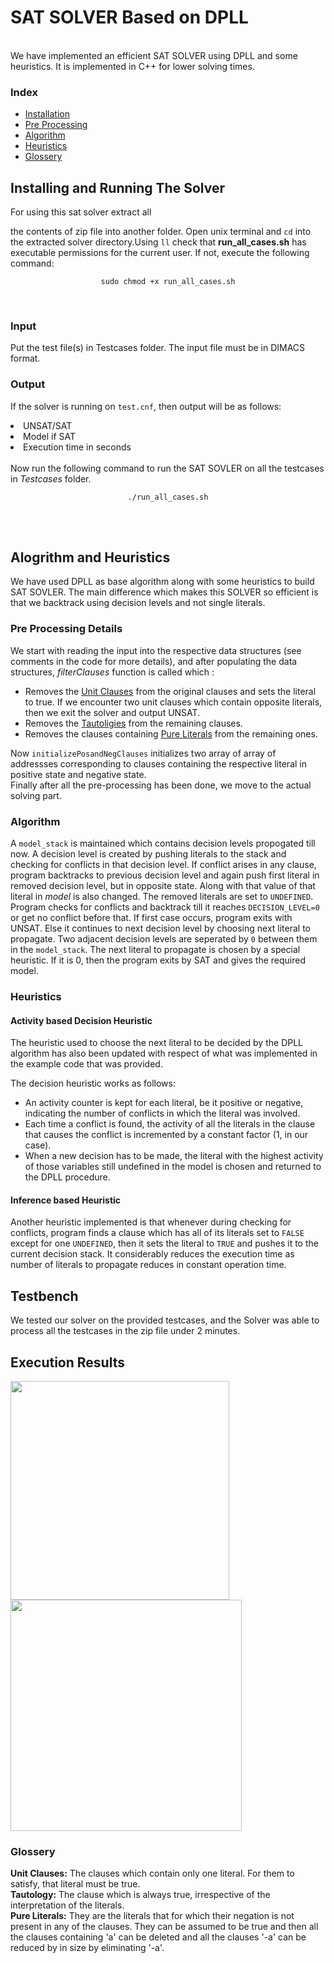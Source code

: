 <h1>SAT SOLVER Based on DPLL</h1></br>
We have implemented an efficient SAT SOLVER using DPLL and some heuristics. It is implemented in C++ for lower solving times.
<h3>Index</h3>
<ul>
	<li><a href="#install">Installation</a></li>
	<li><a href="#preprocess">Pre Processing</a></li>
	<li><a href="#algo">Algorithm</a></li>
	<li><a href="#heuristics">Heuristics</a></li>
	<li><a href="#glossery">Glossery</a></li>
</ul>
<h2 id = "install">Installing and Running The Solver</h2>
For using this sat solver extract all

the contents of zip file into another folder. Open unix terminal and ```cd```
into the extracted solver directory.Using ```ll```
check that **run_all_cases.sh** has executable permissions for the current user. If not, execute the following command:</br>
<center>

```sudo chmod +x run_all_cases.sh```
</center></br>
<h3>Input</h3>
<p>Put the test file(s) in Testcases folder. The input file must be in DIMACS format.</p>
<h3>Output</h3>

If the solver is running on 
```test.cnf```, 
then output will be as follows:
<li>UNSAT/SAT</li>
<li>Model if SAT</li>
<li>Execution time in seconds</li>
</br>
Now run the following command to run the SAT SOVLER on all the testcases in <i>Testcases</i> folder.
</br>
<center>

```./run_all_cases.sh```
</center>
</br>
</br>
<h2>Alogrithm and Heuristics</h2>
We have used DPLL as base algorithm along with some heuristics to build SAT SOVLER. The main difference which makes this SOLVER so efficient is that we backtrack using decision levels and not single literals.
<h3 id="preprocess">Pre Processing Details</h3>
We start with reading the input into the respective data structures (see comments in the code for more details), and after populating the data structures, <i>filterClauses</i> function is called which :
<ul>
	<li>Removes the <a href="#glossery">Unit Clauses</a> from the original clauses and sets the literal to true. If we encounter two unit clauses which contain opposite literals, then we exit the solver and output UNSAT. </li>
	<li>Removes the <a href = "#glossery">Tautoligies</a> from the remaining clauses.</li>
	<li>Removes the clauses containing <a href = "#glossery">Pure Literals</a> from the remaining ones.</li>
</ul>

Now ```initializePosandNegClauses``` initializes two array of array of addressses corresponding to clauses containing the respective literal in positive state and negative state.</br>
Finally after all the pre-processing has been done, we move to the actual solving part. 

<h3 id="algo">Algorithm</h3> 

A ```model_stack``` is maintained which contains decision levels propogated till now. A decision level is created by pushing literals to the stack and checking for conflicts in that decision level. If conflict arises in any clause, program backtracks to previous decision level and again push first literal in removed decision level, but in opposite state. Along with that value of that literal in <i>model</i> is also changed. The removed literals are set to ```UNDEFINED```. Program checks for conflicts and backtrack till it reaches ```DECISION_LEVEL=0``` or get no conflict before that. If first case occurs, program exits with UNSAT. Else it continues to next decision level by choosing next literal to propagate. Two adjacent decision levels are seperated by ```0``` between them in the ```model_stack```. The next literal to propagate is chosen by a special heuristic. If it is 0, then the program exits by SAT and gives the required model.     
<h3 id = "heuristics">Heuristics</h3>
<h4>Activity based Decision Heuristic</h4>
	<p>The heuristic used to choose the next literal to be decided by the DPLL algorithm has also been updated with respect of what was implemented in the example code that was provided.</p>
	<p>The decision heuristic works as follows:</p>
	<ul>
		<li>An activity counter is kept for each literal, be it positive or negative, indicating the number of conflicts in which the literal was involved.</li>
		<li>Each time a conflict is found, the activity of all the literals in the clause that causes the conflict is incremented by a constant factor (1, in our case).</li>
		<li>When a new decision has to be made, the literal with the highest activity of those variables still undefined in the model is chosen and returned to the DPLL procedure.</li>
	</ul>

<h4>Inference based Heuristic</h4>

Another heuristic implemented is that whenever during checking for conflicts, program finds a clause which has all of its literals set to ```FALSE``` except for one ```UNDEFINED```, then it sets the literal to ```TRUE``` and pushes it to the current decision stack. It considerably reduces the execution time as number of literals to propagate reduces in constant operation time.

<h2>Testbench</h2>
We tested our solver on the provided testcases, and the Solver was able to process all the testcases in the zip file under 2 minutes.
<h2>Execution Results</h2>
<img src="Result_unsat.jpeg" height="350px"/>

<img src="Result_sat.png" height="370px"/>
</br>

<div id="glossery">
	<h3><strong>Glossery</strong></h3>
	<strong>Unit Clauses:</strong> The clauses which contain only one literal. For them to satisfy, that literal must be true. </br>
	<strong>Tautology:</strong> The clause which is always true, irrespective of the interpretation of the literals. </br>
	<strong>Pure Literals:</strong> They are the literals that for which their negation is not present in any of the clauses. They can be assumed to be true and then all the clauses containing 'a' can be deleted and all the clauses '-a' can be reduced by in size by eliminating '-a'.</br>
</div>

